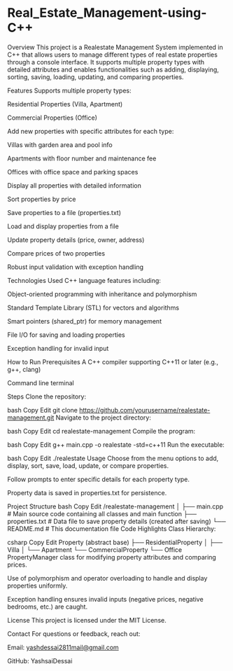# Real_Estate_Management-using-C++
Overview
This project is a Realestate Management System implemented in C++ that allows users to manage different types of real estate properties through a console interface. It supports multiple property types with detailed attributes and enables functionalities such as adding, displaying, sorting, saving, loading, updating, and comparing properties.

Features
Supports multiple property types:

Residential Properties (Villa, Apartment)

Commercial Properties (Office)

Add new properties with specific attributes for each type:

Villas with garden area and pool info

Apartments with floor number and maintenance fee

Offices with office space and parking spaces

Display all properties with detailed information

Sort properties by price

Save properties to a file (properties.txt)

Load and display properties from a file

Update property details (price, owner, address)

Compare prices of two properties

Robust input validation with exception handling

Technologies Used
C++ language features including:

Object-oriented programming with inheritance and polymorphism

Standard Template Library (STL) for vectors and algorithms

Smart pointers (shared_ptr) for memory management

File I/O for saving and loading properties

Exception handling for invalid input

How to Run
Prerequisites
A C++ compiler supporting C++11 or later (e.g., g++, clang)

Command line terminal

Steps
Clone the repository:

bash
Copy
Edit
git clone https://github.com/yourusername/realestate-management.git
Navigate to the project directory:

bash
Copy
Edit
cd realestate-management
Compile the program:

bash
Copy
Edit
g++ main.cpp -o realestate -std=c++11
Run the executable:

bash
Copy
Edit
./realestate
Usage
Choose from the menu options to add, display, sort, save, load, update, or compare properties.

Follow prompts to enter specific details for each property type.

Property data is saved in properties.txt for persistence.

Project Structure
bash
Copy
Edit
/realestate-management
│
├── main.cpp       # Main source code containing all classes and main function
├── properties.txt # Data file to save property details (created after saving)
└── README.md      # This documentation file
Code Highlights
Class Hierarchy:

csharp
Copy
Edit
Property (abstract base)
├── ResidentialProperty
│   ├── Villa
│   └── Apartment
└── CommercialProperty
    └── Office
PropertyManager class for modifying property attributes and comparing prices.

Use of polymorphism and operator overloading to handle and display properties uniformly.

Exception handling ensures invalid inputs (negative prices, negative bedrooms, etc.) are caught.


License
This project is licensed under the MIT License.

Contact
For questions or feedback, reach out:

Email: yashdessai2811mail@gmail.com

GitHub: YashsaiDessai
